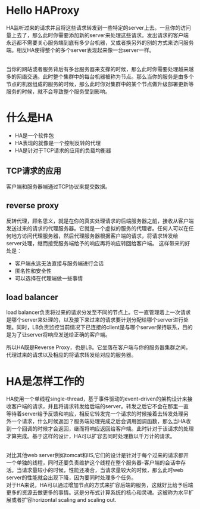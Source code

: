 # Hello HAProxy
HA监听过来的请求并且将这些请求转发到一些特定的server上去。一旦你的访问量上去了，那么此时你需要添加新的server来处理这些请求。发出请求的客户端永远都不需要关心服务端到底有多少台机器，又或者换另外的别的方式来访问服务端。相反HA使得整个的多个server表现起来像一台server一样。

<br>
当你的网站或者服务背后有多台服务器来支撑的时候，那么此时你需要处理越来越多的网络交通。此时整个集群中的每台机器被称为节点。那么当你的服务是由多个节点的机器组成的服务的时候，那么此时你对集群中的某个节点做升级部署更新等服务的时候，就不会导致整个服务受到影响。

# 什么是HA
* HA是一个软件包
* HA表现的就像是一个控制反转的代理
* HA是针对于TCP请求的应用的负载均衡器

## TCP请求的应用
客户端和服务器端通过TCP协议来提交数据。

## reverse proxy
反转代理，顾名思义，就是在你的真实处理请求的后端服务器之前，接收从客户端发送过来的请求的代理服务器。它就是一个虚拟的服务的代理者。任何人可以在任何地方访问代理服务器，然后代理服务器根据客户端的请求，将请求转发给server处理，继而接受服务端给予的响应再将响应转回给客户端。
这样带来的好处是：
* 客户端永远无法直接与服务端进行会话
* 匿名性和安全性
* 可以选择在代理端做一些事情

## load balancer
load balancer负责将过来的请求分发至不同的节点上。它一直管理着上一次请求是哪个server来处理的，以及接下来过来的请求要计划分配给哪个server进行处理。同时，LB负责监控当前情况下已连接的client是与哪个server保持联系，目的是为了让server将响应发送给正确的客户端。


所以HA既是Reverse Proxy，也是LB。它坐落在客户端与你的服务器集群之间，代理过来的请求以及相应的将请求转发给对应的服务器。

# HA是怎样工作的
 HA使用一个单线程single-thread，基于事件驱动的event-driven的架构设计来接收客户端的请求，并且将请求转发给后端的server。转发之后它不会在那里一直等待着server给予反馈和响应，相反它转发完一个请求的时候接着去转发处理另外一个请求，什么时候返回？服务端处理完成之后会调用回调函数，那么当HA收到一个回调的时候才会返回，继而将响应返回给客户端。此时针对于该请求的处理才算完成。基于这样的设计，HA可以扩容去同时处理数以千万计的请求。

<br>
对比其他web server例如tomcat和IIS,它们的设计是针对于每个过来的请求都开一个单独的线程，同时还要负责维护这个线程在整个服务器-客户端的会话中存活。当请求量较小的时候，性能还凑合，当请求量较大的时候，那么此时web server的性能就会出现下降，因为要同时处理多个任务。

<br>
对于HA来说，HA可以通过增加节点的方式来扩容后端的服务，这就好比给予后端更多的资源去做更多的事情。这是分布式计算系统的核心和灵魂。这被称为水平扩展或者扩容horizontal scaling and scaling out.
